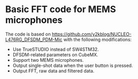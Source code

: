 # Basic FFT code for MEMS microphones

The code is based on https://github.com/y2kblog/NUCLEO-L476RG_DFSDM_PDM-Mic with the following modifications:

- Use TrueSTUDIO instead of SW4STM32.
- DFSDM-related parameters on CubeMX.
- Support two MEMS microphones.
- Output single-shot data when the user button is pressed.
- Output FFT, raw data and filtered data.
